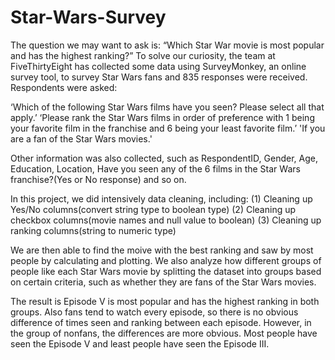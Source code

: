 # Star-Wars-Survey
The question we may want to ask is: “Which Star War movie is most popular and has the highest ranking?”  To solve our curiosity, the team at FiveThirtyEight has collected some data using SurveyMonkey, an online survey tool, to survey Star Wars fans and 835 responses were received. Respondents were asked:

‘Which of the following Star Wars films have you seen? Please select all that apply.’
‘Please rank the Star Wars films in order of preference with 1 being your favorite film in the franchise and 6 being your least favorite film.’
'If you are a fan of the Star Wars movies.'

Other information was also collected, such as RespondentID, Gender, Age, Education, Location, Have you seen any of the 6 films in the Star Wars franchise?(Yes or No response) and so on. 

In this project, we did intensively data cleaning, including:
(1) Cleaning up Yes/No columns(convert string type to boolean type)
(2) Cleaning up checkbox columns(movie names and null value to boolean)
(3) Cleaning up ranking columns(string to numeric type)

We are then able to find the moive with the best ranking and saw by most people by calculating and plotting. We also analyze how different groups of people like each Star Wars movie by splitting the dataset into groups based on certain criteria, such as whether they are fans of the Star Wars movies.

The result is Episode V is most popular and has the highest ranking in both groups. Also fans tend to watch every episode, so there is no obvious difference of times seen and ranking between each episode. However, in the group of nonfans, the differences are more obvious. Most people have seen the Episode V and least people have seen the Episode III.
